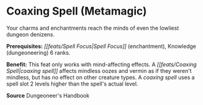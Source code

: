 ﻿---
cssclass: [feats]

---
# Coaxing Spell (Metamagic)

Your charms and enchantments reach the minds of even the lowliest dungeon denizens.

**Prerequisites:** _[[feats/Spell Focus|Spell Focus]]_ (enchantment), Knowledge (dungeoneering) 6 ranks.

**Benefit:** This feat only works with mind-affecting effects. A _[[feats/Coaxing Spell|coaxing spell]]_ affects mindless oozes and vermin as if they weren't mindless, but has no effect on other creature types. A _coaxing spell_ uses a spell slot 2 levels higher than the spell's actual level.

**Source** Dungeoneer's Handbook